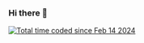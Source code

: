 ### Hi there 👋
<a href="https://wakatime.com/@018da6e4-f752-467a-bd6f-3a12e2c909fb"><img src="https://wakatime.com/badge/user/018da6e4-f752-467a-bd6f-3a12e2c909fb.svg" alt="Total time coded since Feb 14 2024" /></a>
<!--
**tarasov1812/tarasov1812** is a ✨ _special_ ✨ repository because its `README.md` (this file) appears on your GitHub profile.

Here are some ideas to get you started:

- 🔭 I’m currently working on ...
- 🌱 I’m currently learning ...
- 👯 I’m looking to collaborate on ...
- 🤔 I’m looking for help with ...
- 💬 Ask me about ...
- 📫 How to reach me: ...
- 😄 Pronouns: ...
- ⚡ Fun fact: ...
-->
